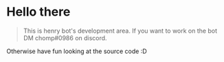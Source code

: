 # Hello there

> This is henry bot's development area.
> If you want to work on the bot DM chomp#0986 on discord.

Otherwise have fun looking at the source code :D
